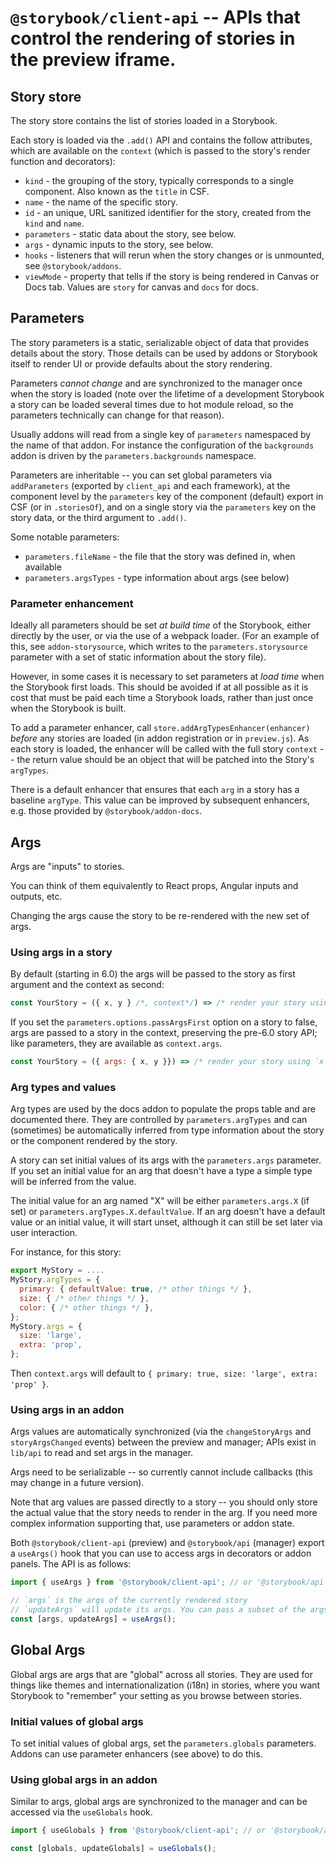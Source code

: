 # `@storybook/client-api` -- APIs that control the rendering of stories in the preview iframe.

## Story store

The story store contains the list of stories loaded in a Storybook.

Each story is loaded via the `.add()` API and contains the follow attributes, which are available on the `context` (which is passed to the story's render function and decorators):

- `kind` - the grouping of the story, typically corresponds to a single component. Also known as the `title` in CSF.
- `name` - the name of the specific story.
- `id` - an unique, URL sanitized identifier for the story, created from the `kind` and `name`.
- `parameters` - static data about the story, see below.
- `args` - dynamic inputs to the story, see below.
- `hooks` - listeners that will rerun when the story changes or is unmounted, see `@storybook/addons`.
- `viewMode` - property that tells if the story is being rendered in Canvas or Docs tab. Values are `story` for canvas and `docs` for docs.

## Parameters

The story parameters is a static, serializable object of data that provides details about the story. Those details can be used by addons or Storybook itself to render UI or provide defaults about the story rendering.

Parameters _cannot change_ and are synchronized to the manager once when the story is loaded (note over the lifetime of a development Storybook a story can be loaded several times due to hot module reload, so the parameters technically can change for that reason).

Usually addons will read from a single key of `parameters` namespaced by the name of that addon. For instance the configuration of the `backgrounds` addon is driven by the `parameters.backgrounds` namespace.

Parameters are inheritable -- you can set global parameters via `addParameters` (exported by `client_api` and each framework), at the component level by the `parameters` key of the component (default) export in CSF (or in `.storiesOf`), and on a single story via the `parameters` key on the story data, or the third argument to `.add()`.

Some notable parameters:

- `parameters.fileName` - the file that the story was defined in, when available
- `parameters.argsTypes` - type information about args (see below)

### Parameter enhancement

Ideally all parameters should be set _at build time_ of the Storybook, either directly by the user, or via the use of a webpack loader. (For an example of this, see `addon-storysource`, which writes to the `parameters.storysource` parameter with a set of static information about the story file).

However, in some cases it is necessary to set parameters at _load time_ when the Storybook first loads. This should be avoided if at all possible as it is cost that must be paid each time a Storybook loads, rather than just once when the Storybook is built.

To add a parameter enhancer, call `store.addArgTypesEnhancer(enhancer)` _before_ any stories are loaded (in addon registration or in `preview.js`). As each story is loaded, the enhancer will be called with the full story `context` -- the return value should be an object that will be patched into the Story's `argTypes`.

There is a default enhancer that ensures that each `arg` in a story has a baseline `argType`. This value can be improved by subsequent enhancers, e.g. those provided by `@storybook/addon-docs`.

## Args

Args are "inputs" to stories.

You can think of them equivalently to React props, Angular inputs and outputs, etc.

Changing the args cause the story to be re-rendered with the new set of args.

### Using args in a story

By default (starting in 6.0) the args will be passed to the story as first argument and the context as second:

```js
const YourStory = ({ x, y } /*, context*/) => /* render your story using `x` and `y` */
```

If you set the `parameters.options.passArgsFirst` option on a story to false, args are passed to a story in the context, preserving the pre-6.0 story API; like parameters, they are available as `context.args`.

```js
const YourStory = ({ args: { x, y }}) => /* render your story using `x` and `y` */
```

### Arg types and values

Arg types are used by the docs addon to populate the props table and are documented there. They are controlled by `parameters.argTypes` and can (sometimes) be automatically inferred from type information about the story or the component rendered by the story.

A story can set initial values of its args with the `parameters.args` parameter. If you set an initial value for an arg that doesn't have a type a simple type will be inferred from the value.

The initial value for an arg named "X" will be either `parameters.args.X` (if set) or `parameters.argTypes.X.defaultValue`. If an arg doesn't have a default value or an initial value, it will start unset, although it can still be set later via user interaction.

For instance, for this story:

```js
export MyStory = ....
MyStory.argTypes = {
  primary: { defaultValue: true, /* other things */ },
  size: { /* other things */ },
  color: { /* other things */ },
};
MyStory.args = {
  size: 'large',
  extra: 'prop',
};
```

Then `context.args` will default to `{ primary: true, size: 'large', extra: 'prop' }`.

### Using args in an addon

Args values are automatically synchronized (via the `changeStoryArgs` and `storyArgsChanged` events) between the preview and manager; APIs exist in `lib/api` to read and set args in the manager.

Args need to be serializable -- so currently cannot include callbacks (this may change in a future version).

Note that arg values are passed directly to a story -- you should only store the actual value that the story needs to render in the arg. If you need more complex information supporting that, use parameters or addon state.

Both `@storybook/client-api` (preview) and `@storybook/api` (manager) export a `useArgs()` hook that you can use to access args in decorators or addon panels. The API is as follows:

```js
import { useArgs } from '@storybook/client-api'; // or '@storybook/api'

// `args` is the args of the currently rendered story
// `updateArgs` will update its args. You can pass a subset of the args; other args will not be changed.
const [args, updateArgs] = useArgs();
```

## Global Args

Global args are args that are "global" across all stories. They are used for things like themes and internationalization (i18n) in stories, where you want Storybook to "remember" your setting as you browse between stories.

### Initial values of global args

To set initial values of global args, set the `parameters.globals` parameters. Addons can use parameter enhancers (see above) to do this.

### Using global args in an addon

Similar to args, global args are synchronized to the manager and can be accessed via the `useGlobals` hook.

```js
import { useGlobals } from '@storybook/client-api'; // or '@storybook/api'

const [globals, updateGlobals] = useGlobals();
```
